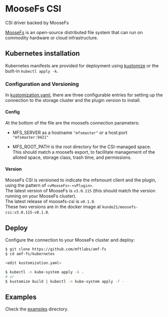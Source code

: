 MooseFs CSI
===========

CSI driver backed by MooseFs

[MooseFs](https://moosefs.com) is an open-source distributed file system that can run on commodity hardware or cloud infrastructure.

Kubernetes installation
-----------------------

Kubernetes manifests are provided for deployment using [kustomize](https://kustomize.io) or the built-in `kubectl apply -k`.

### Configuration and Versioning

In [kustomization.yaml](kubernetes/kustomization.yaml), there are three configurable entries for setting up the connection to the storage cluster and the plugin version to install.

#### Config

At the bottom of the file are the moosefs connection parameters:

-   MFS_SERVER as a hostname `"mfsmaster"` or a host:port `"mfsmaster:9421"`

-   MFS_ROOT_PATH is the root directory for the CSI-managed space.  
    This should match a moosefs export, to facilitate management of the alloted space, storage class, trash time, and permissions.

#### Version

MooseFs CSI is versioned to indicate the mfsmount client and the plugin, using the pattern of `<vMooseFs>-<vPlugin>`.  
The latest version of MooseFs is `v3.0.115` (this should match the version running on your MooseFs cluster).  
The latest release of moosefs-csi is `v0.1.0`.  
These two versions are in the docker image at `kunde21/moosefs-csi:v3.0.115-v0.1.0`.

Deploy
------

Configure the connection to your MooseFs cluster and deploy:

```sh
$ git clone https://github.com/mftlabs/amf-fs
$ cd amf-fs/kubernetes

<edit kustomization.yaml>

$ kubectl -n kube-system apply -k .
# or
$ kustomize build | kubectl -n kube-system apply -f -
```

## Examples

Check the [examples](kubernetes/examples) directory. 
